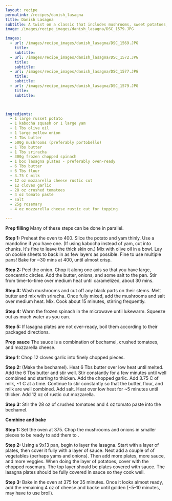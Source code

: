 ```yaml
---
layout: recipe 
permalink: /recipes/danish_lasagna
title: Danish Lasagna
subtitle: A twist on a classic that includes mushrooms, sweet potatoes, and béchamel.
image: /images/recipe_images/danish_lasagna/DSC_1579.JPG

images:
  - url: /images/recipe_images/danish_lasagna/DSC_1569.JPG
    title: 
    subtitle: 
  - url: /images/recipe_images/danish_lasagna/DSC_1572.JPG
    title: 
    subtitle: 
  - url: /images/recipe_images/danish_lasagna/DSC_1577.JPG
    title: 
    subtitle: 
  - url: /images/recipe_images/danish_lasagna/DSC_1579.JPG
    title: 
    subtitle: 


  
ingredients:
  - 1 large russet potato
  - 1 kabocha squash or 1 large yam
  - 1 Tbs olive oil
  - 1 large yellow onion
  - 1 Tbs butter
  - 500g mushrooms (preferably portobello)
  - 1 Tbs butter
  - 1 Tbs sriracha
  - 300g frozen chopped spinach
  - 1 box lasagna plates - preferably oven-ready
  - 6 Tbs butter
  - 6 Tbs flour
  - 3.75 C milk
  - 12 oz mozzarella cheese rustic cut
  - 12 cloves garlic
  - 28 oz crushed tomatoes
  - 4 oz tomato paste
  - salt
  - 25g rosemary
  - 4 oz mozzarella cheese rustic cut for topping

---
```


**Prep filling**
Many of these steps can be done in parallel.

**Step 1:** Preheat the oven to 400. Slice the potato and yam thinly. Use a mandoline if you have one. (If using kabocha instead of yam, cut into chunks. It's fine to leave the thick skin on.) Mix with olive oil in a bowl. Lay on cookie sheets to back in as few layers as possible. Fine to use multiple pans! Bake for ~30 mins at 400, until almost crisp.

**Step 2:** Peel the onion. Chop it along one axis so that you have large, concentric circles. Add the butter, onions, and some salt to the pan. Stir from time-to-time over medium heat until caramelized, about 30 mins.

**Step 3:** Wash mushrooms and cut off any black parts on their stems. Melt butter and mix with sriracha. Once fully mixed, add the mushrooms and salt over medium heat. Mix. Cook about 15 minutes, stirring frequently.

**Step 4:** Warm the frozen spinach in the microwave until lukewarm. Squeeze out as much water as you can.

**Step 5:** If lasagna plates are not over-ready, boil them according to their packaged directions.


**Prep sauce**
The sauce is a combination of bechamel, crushed tomatoes, and mozzarella cheese.

**Step 1:** Chop 12 cloves garlic into finely chopped pieces.

**Step 2:** (Make the bechamel). Heat 6 Tbs butter over low heat until melted. Add the 6 Tbs butter and stir well. Stir constantly for a few minutes until well combined and starting to thicken. Add the chopped garlic. Add 3.75 C of milk, ~1 C at a time. Continue to stir constantly so that the butter, flour, and milk are well combined. Add salt. Heat over low heat for ~5 minutes until thicker. Add 12 oz of rustic cut mozzarella.

**Step 3:** Stir the 28 oz of crushed tomatoes and 4 oz tomato paste into the bechamel.


**Combine and bake**

**Step 1:** Set the oven at 375. Chop the mushrooms and onions in smaller pieces to be ready to add them to .

**Step 2:** Using a 9x13 pan, begin to layer the lasagna. Start with a layer of plates, then cover it fully with a layer of sauce. Next add a couple of of vegetables (perhaps yams and onions). Then add more plates, more sauce, and more veggies. When doing the layer of potatoes, cover with the chopped rosemary. The top layer should be plates covered with sauce. The lasagna plates should be fully covered in sauce so they cook well.

**Step 3:** Bake in the oven at 375 for 35 minutes. Once it looks almost ready, add the remaining 4 oz of cheese and backe until golden (~5-10 minutes, may have to use broil).




  
  

